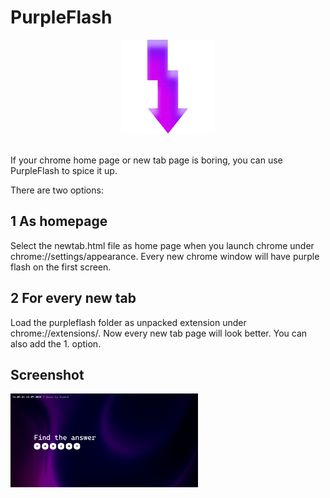 # PurpleFlash
<div align=center><img src=purpleflash/favicon.png width=150></div><br>

If your chrome home page or new tab page is boring, you can use PurpleFlash to spice it up.

There are two options:

## 1 As homepage
Select the newtab.html file as home page when you launch chrome under chrome://settings/appearance. Every new chrome window will have purple flash on the first screen.

## 2 For every new tab
Load the purpleflash folder as unpacked extension under chrome://extensions/. Now every new tab page will look better.
You can also add the 1. option.

## Screenshot
<img src=screenshot.png width=300>
